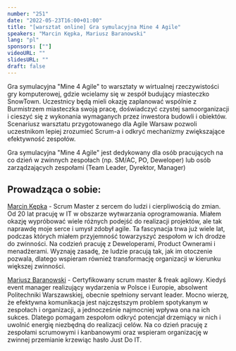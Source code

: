 ```yaml
---
number: "251"
date: "2022-05-23T16:00+01:00"
title: "[warsztat online] Gra symulacyjna Mine 4 Agile"
speakers: "Marcin Kępka, Mariusz Baranowski"
lang: "pl"
sponsors: [""]
videoURL: ""
slidesURL: ""
draft: false
---
```


Gra symulacyjna "Mine 4 Agile" to warsztaty w wirtualnej rzeczywistości gry komputerowej, gdzie wcielamy się w zespół budujący miasteczko SnowTown. Uczestnicy będą mieli okazję zaplanować wspólnie z Burmistrzem miasteczka swoją pracę, doświadczyć czystej samoorganizacji i cieszyć się z wykonania wymaganych przez inwestora budowli i obiektów.
Scenariusz warsztatu przygotowanego dla Agile Warsaw pozwoli uczestnikom lepiej zrozumieć Scrum-a i odkryć mechanizmy zwiększające efektywność zespołów.

Gra symulacyjna "Mine 4 Agile" jest dedykowany dla osób pracujących na co dzień w zwinnych zespołach (np. SM/AC, PO, Deweloper) lub osób zarządzających zespołami (Team Leader, Dyrektor, Manager)

## Prowadząca o sobie:

<a href="https://www.linkedin.com/in/marcin-k%C4%99pka-74060a176/" target="_blank">Marcin Kępka</a> - Scrum Master z sercem do ludzi i cierpliwością do zmian.
Od 20 lat pracuję w IT w obszarze wytwarzania oprogramowania. Miałem okazję wypróbować wiele różnych podejść do realizacji projektów, ale tak naprawdę moje serce i umysł zdobył agile. Ta fascynacja trwa już wiele lat, podczas których miałem przyjemność towarzyszyć zespołom w ich drodze do zwinności.
Na codzień pracuję z Deweloperami, Product Ownerami i menadżerami.
Wyznaję zasadę, że ludzie pracują tak, jak im otoczenie pozwala, dlatego wspieram również transformację organizacji w kierunku większej zwinności.


<a href="https://www.linkedin.com/in/mariusz-wiktor-baranowski/" target="_blank">Mariusz Baranowski</a> - Certyfikowany scrum master & freak agilowy.
Kiedyś event manager realizujący wydarzenia w Polsce i Europie, absolwent Politechniki Warszawskiej, obecnie spełniony servant leader.
Mocno wierzę, że efektywna komunikacja jest najczęstszym problem spotykanym w zespołach i organizacji, a jednocześnie najmocniej wpływa ona na ich sukces. Dlatego pomagam zespołom odkryć potencjał drzemiący w nich i uwolnić energię niezbędną do realizacji celów. Na co dzień pracuję z zespołami scrumowymi i kanbanowymi oraz wspieram organizację w zwinnej przemianie krzewiąc hasło Just Do IT.
